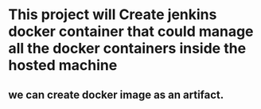 # This project will Create jenkins docker container that could manage all the docker containers inside the hosted machine 

## we can create docker image as an artifact. 
